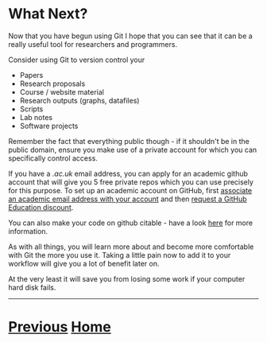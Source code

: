 ---
---

# What Next?

Now that you have begun using Git I hope that you can see
that it can be a really useful tool for researchers and programmers.

Consider using Git to version control your

* Papers
* Research proposals
* Course / website material
* Research outputs (graphs, datafiles)
* Scripts
* Lab notes
* Software projects

Remember the fact that everything public though - if it shouldn't be in the public domain, ensure you make use of a private account for which you can specifically control access.

If you have a *.ac.uk* email address, you can apply for an academic github account that will give you 5 free private repos which you can use precisely for this purpose. To set up an academic account on GitHub, first [associate an academic email address with your account](https://help.github.com/articles/verifying-your-email-address/) and then [request a GitHub Education discount](https://education.github.com/discount_requests/new).

You can also make your code on github citable - have a look [here](https://guides.github.com/activities/citable-code/) for more information.

As with all things, you will learn more about and become more comfortable with Git the more you use it. Taking a little pain now to add it to your workflow will give you a lot of benefit later on. 

At the very least it will save you from losing some work if your computer hard disk fails.

***

# [Previous](../pull) [Home](../README)
